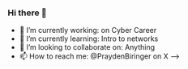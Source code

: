 ### Hi there 👋

- 🔭 I’m currently working: on Cyber Career
- 🌱 I’m currently learning: Intro to networks 
- 👯 I’m looking to collaborate on: Anything
- 📫 How to reach me: @PraydenBiringer on X
-->
